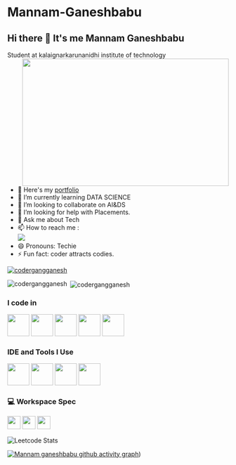 # Mannam-Ganeshbabu
## Hi there 👋 It's me Mannam Ganeshbabu

Student at kalaignarkarunanidhi institute of technology
<img align="right" width="470" height="290" src="https://media.tenor.com/dzock0eDxV0AAAAM/gofiber-really.gif">
- 🔭 Here's my [portfolio](https://hareesh.web.app/)                                                 
- 🌱 I’m currently learning DATA SCIENCE
- 👯 I’m looking to collaborate on AI&DS
- 🤔 I’m looking for help with Placements.
- 💬 Ask me about Tech
- 📫 How to reach me :
  <br />[<img src="https://img.shields.io/badge/LinkedIn-0077B5?style=for-the-badge&logo=linkedin&logoColor=white" />](https://www.linkedin.com/in/mannam-ganeshbabu-5a19ab291/)
- 😄 Pronouns: Techie
- ⚡ Fun fact: coder attracts codies.
<p align="left"> <a href="https://github.com/ryo-ma/github-profile-trophy"><img src="https://github-profile-trophy.vercel.app/?username=codergangganesh" alt="codergangganesh" /></a> </p>
<p><img align="left" src="https://github-readme-stats.vercel.app/api/top-langs?username=codergangganesh&show_icons=true&locale=en&layout=compact" alt="codergangganesh" /></p>

<p>&nbsp;<img align="center" src="https://github-readme-stats.vercel.app/api?username=codergangganesh&show_icons=true&locale=en" alt="codergangganesh" /></p>

### I code in
<img height="50" width="50" src="https://img.icons8.com/color/48/000000/python.png" /> <img height="50" width="50" src="https://img.icons8.com/color/48/000000/c-programming.png" /> <img height="50" width="50" src="https://img.icons8.com/color/48/000000/java-coffee-cup-logo.png" /> <img height="50" width="50" src="https://img.icons8.com/color/48/000000/html-5.png" /> <img height="50" width="50" src="https://img.icons8.com/color/48/000000/mysql-logo.png"/>

### IDE and Tools I Use
<img height="50" width="50" src="https://img.icons8.com/color/48/000000/visual-studio-code-2019.png"/>  <img height="50" width="50" src="https://img.icons8.com/color/48/000000/pycharm.png"/>  <img height="50" width="50" src="https://img.icons8.com/dusk/64/000000/anaconda.png"/> <img height="50" src="https://logos-world.net/wp-content/uploads/2022/02/Microsoft-Power-BI-Symbol.png" /> 


### 💻 Workspace Spec
<img height="30" src="https://img.shields.io/badge/Macbook-Pro_M1-ED1C24?style=for-the-badge&logo=apple&logoColor=white"/> <img height="30" src="https://img.shields.io/badge/NVIDIA-GTX1650-76B900?style=for-the-badge&logo=nvidia&logoColor=white"/>  <img height="30" src="https://img.shields.io/badge/AMD-Ryzen_5_4600H-ED1C24?style=for-the-badge&logo=amd&logoColor=white"/> 

![Leetcode Stats](https://leetcard.jacoblin.cool/711523bad303?theme=dark&font=Marcellus&ext=heatmap)

[![Mannam ganeshbabu github activity graph](https://github-readme-activity-graph.vercel.app/graph?username=codergangganesh&bg_color=d1d4ff&color=121211&line=9e4c61&point=18f727&area=true&hide_border=true)](https://github.com/ashutosh00710/github-readme-activity-graph))


